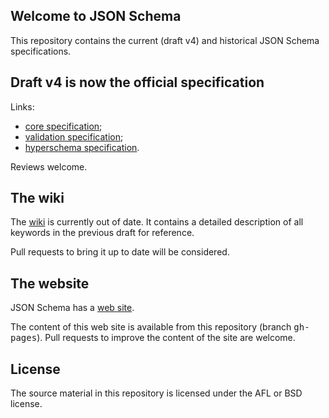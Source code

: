 ## Welcome to JSON Schema

This repository contains the current (draft v4) and historical JSON Schema
specifications.

## Draft v4 is now the official specification

Links:

* <a href="http://tools.ietf.org/html/draft-zyp-json-schema-04">core specification</a>;
* <a href="http://tools.ietf.org/html/draft-fge-json-schema-validation-00">validation specification</a>;
* <a href="http://tools.ietf.org/html/draft-luff-json-hyper-schema-00">hyperschema specification</a>.

Reviews welcome.

## The wiki
 
The <a href="https://github.com/json-schema/json-schema/wiki">wiki</a> is
currently out of date. It contains a detailed description of all keywords in the
previous draft for reference.

Pull requests to bring it up to date will be considered.

## The website

JSON Schema has a <a href="http://json-schema.org">web site</a>.

The content of this web site is available from this repository (branch
<tt>gh-pages</tt>). Pull requests to improve the content of the site are welcome.

## License

The source material in this repository is licensed under the AFL or BSD license. 


